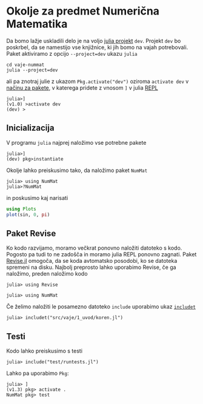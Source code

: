 # Okolje za predmet Numerična Matematika

Da bomo lažje uskladili delo je na voljo [julia
projekt](https://docs.julialang.org/en/v1.0/stdlib/Pkg/#Creating-your-own-projects-1)
`dev`. Projekt `dev` bo poskrbel, da se namestijo vse knjižnice, ki jih bomo na
vajah potrebovali. Paket aktiviramo z opcijo `--project=dev` ukazu `julia`

    cd vaje-nummat
    julia --project=dev

ali pa znotraj julie z ukazom `Pkg.activate("dev")` oziroma `activate dev` v
[načinu za
pakete](https://docs.julialang.org/en/v1.0/stdlib/Pkg/#Getting-Started-1), v
katerega pridete z vnosom `]` v julia [REPL](https://docs.julialang.org/en/v1.0/stdlib/REPL/)

```julia-repl
julia>]
(v1.0) >activate dev
(dev) >
```

## Inicializacija

V programu `julia` najprej naložimo vse potrebne pakete

```julia-repl
julia>]
(dev) pkg>instantiate
```

Okolje lahko preiskusimo tako, da naložimo paket `NumMat`

```julia-repl
julia> using NumMat
julia>?NumMat
```

in poskusimo kaj narisati

```julia
using Plots
plot(sin, 0, pi)
```

## Paket Revise

Ko kodo razvijamo, moramo večkrat ponovno naložiti datoteko s kodo. Pogosto pa
tudi to ne zadošča in moramo julia REPL ponovno zagnati. Paket
[Revise.jl](https://timholy.github.io/Revise.jl/dev/) omogoča, da se koda
avtomatsko posodobi, ko se datoteka spremeni na disku. Najbolj preprosto lahko
uporabimo Revise, če ga naložimo, preden naložimo kodo

```julia-repl
julia> using Revise

julia> using NumMat
```

Če želimo naložiti le posamezno datoteko `include` uporabimo ukaz [`includet`](https://timholy.github.io/Revise.jl/dev/user_reference/#Revise.includet)

```julia-repl
julia> includet("src/vaje/1_uvod/koren.jl")
```

## Testi

Kodo lahko preiskusimo s testi

```julia-repl
julia> include("test/runtests.jl")
```

Lahko pa uporabimo `Pkg`:

```julia-repl
julia> ]
(v1.3) pkg> activate .
NumMat pkg> test
```